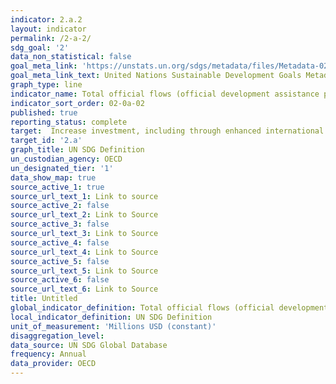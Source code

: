 ```yaml
---
indicator: 2.a.2
layout: indicator
permalink: /2-a-2/
sdg_goal: '2'
data_non_statistical: false
goal_meta_link: 'https://unstats.un.org/sdgs/metadata/files/Metadata-02-0A-02.pdf'
goal_meta_link_text: United Nations Sustainable Development Goals Metadata
graph_type: line
indicator_name: Total official flows (official development assistance plus other official flows) to the agriculture sector
indicator_sort_order: 02-0a-02
published: true
reporting_status: complete
target:  Increase investment, including through enhanced international cooperation, in rural infrastructure, agricultural research and extension services, technology development and plant and livestock gene banks in order to enhance agricultural productive capacity in developing countries, in particular least developed countries
target_id: '2.a'
graph_title: UN SDG Definition
un_custodian_agency: OECD
un_designated_tier: '1'
data_show_map: true
source_active_1: true
source_url_text_1: Link to source
source_active_2: false
source_url_text_2: Link to Source
source_active_3: false
source_url_text_3: Link to Source
source_active_4: false
source_url_text_4: Link to Source
source_active_5: false
source_url_text_5: Link to Source
source_active_6: false
source_url_text_6: Link to Source
title: Untitled
global_indicator_definition: Total official flows (official development assistance plus other official flows) to the agriculture sector
local_indicator_definition: UN SDG Definition
unit_of_measurement: 'Millions USD (constant)'
disaggregation_level: 
data_source: UN SDG Global Database
frequency: Annual
data_provider: OECD
---
```

